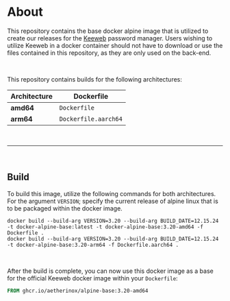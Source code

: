 # About
This repository contains the base docker alpine image that is utilized to create our releases for the [Keeweb](https://keeweb.info/) password manager. Users wishing to utilize Keeweb in a docker container should not have to download or use the files contained in this repository, as they are only used on the back-end.

<br />

This repository contains builds for the following architectures:

| Architecture | Dockerfile |
| --- | --- |
| **amd64** | `Dockerfile` |
| **arm64** | `Dockerfile.aarch64` |

<br />

---

<br />

## Build
To build this image, utilize the following commands for both architectures. For the argument `VERSION`; specify the current release of alpine linux that is to be packaged within the docker image.

```shell ignore
docker build --build-arg VERSION=3.20 --build-arg BUILD_DATE=12.15.24 -t docker-alpine-base:latest -t docker-alpine-base:3.20-amd64 -f Dockerfile .
docker build --build-arg VERSION=3.20 --build-arg BUILD_DATE=12.15.24 -t docker-alpine-base:3.20-arm64 -f Dockerfile.aarch64 .
```

<br />

After the build is complete, you can now use this docker image as a base for the official Keeweb docker image within your `Dockerfile`:

```dockerfile
FROM ghcr.io/aetherinox/alpine-base:3.20-amd64
```
